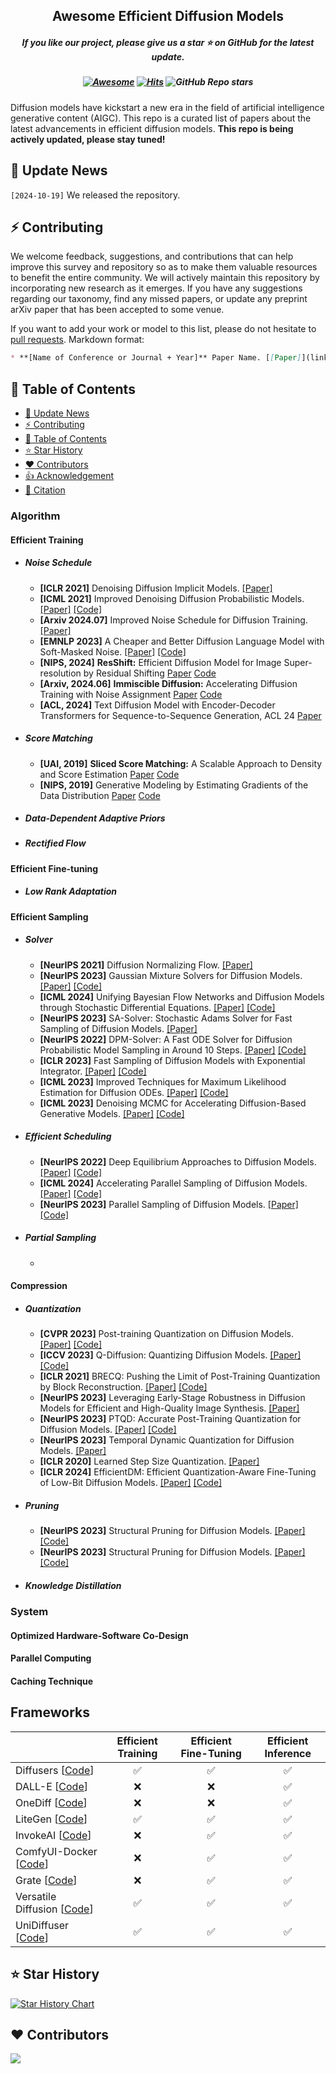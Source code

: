 ﻿<h2 align="center"> Awesome Efficient Diffusion Models <div align=center> </a></h2>
<h5 align="center"> If you like our project, please give us a star ⭐ on GitHub for the latest update.</h5>

<h5 align="center">

   [![Awesome](https://awesome.re/badge.svg)](https://awesome.re)
   [![Hits](https://hits.seeyoufarm.com/api/count/incr/badge.svg?url=https%3A%2F%2Fgithub.com%2FNastyMarcus%2FA-Survey-of-Efficient-Diffusion-Models&count_bg=%2379C83D&title_bg=%23555555&icon=&icon_color=%23E7E7E7&title=hits&edge_flat=false)](https://hits.seeyoufarm.com)
   ![GitHub Repo stars](https://img.shields.io/github/stars/NastyMarcus/A-Survey-of-Efficient-Diffusion-Models)

</h5>

Diffusion models have kickstart a new era in the field of artificial intelligence generative content (AIGC). This repo is a curated list of papers about the latest advancements in efficient diffusion models. **This repo is being actively updated, please stay tuned!**

## 📣 Update News

`[2024-10-19]` We released the repository.

## ⚡ Contributing
We welcome feedback, suggestions, and contributions that can help improve this survey and repository so as to make them valuable resources to benefit the entire community.
We will actively maintain this repository by incorporating new research as it emerges. If you have any suggestions regarding our taxonomy, find any missed papers, or update any preprint arXiv paper that has been accepted to some venue.

If you want to add your work or model to this list, please do not hesitate to [pull requests]([https://github.com/ChaofanTao/autoregressive-vision-survey/pulls](https://github.com/ChaofanTao/autoregressive-vision-survey/pulls)).
Markdown format:

```markdown
* **[Name of Conference or Journal + Year]** Paper Name. [[Paper]](link) [[Code]](link)
```

## 📖 Table of Contents
- [📣 Update News](#-update-news)
- [⚡ Contributing](#-contributing)
- [📖 Table of Contents](#-table-of-contents)
- [⭐ Star History](#-star-history)
- [♥️ Contributors](#️-contributors)
- [👍 Acknowledgement](#-acknowledgement)
- [📑 Citation](#-citation)


### Algorithm
#### Efficient Training
  - ##### Noise Schedule
    - **[ICLR 2021]** Denoising Diffusion Implicit Models. [[Paper]](https://openreview.net/pdf?id=St1giarCHLP)
    - **[ICML 2021]** Improved Denoising Diffusion Probabilistic Models. [[Paper]](https://proceedings.mlr.press/v139/nichol21a/nichol21a.pdf) [[Code]](https://github.com/openai/improved-diffusion)
    - **[Arxiv 2024.07]** Improved Noise Schedule for Diffusion Training. [[Paper]](https://arxiv.org/pdf/2407.03297) 
    - **[EMNLP 2023]** A Cheaper and Better Diffusion Language Model with Soft-Masked Noise. [[Paper]](https://aclanthology.org/2023.emnlp-main.289.pdf) [[Code]](https://github.com/SALT-NLP/Masked_Diffusioin_LM)
    - **[NIPS, 2024]** **ResShift:** Efficient Diffusion Model for Image Super-resolution by Residual Shifting [Paper](https://proceedings.neurips.cc/paper_files/paper/2023/file/2ac2eac5098dba08208807b65c5851cc-Paper-Conference.pdf) [Code](https://github.com/zsyOAOA/ResShift)
     - **[Arxiv, 2024.06]** **Immiscible Diffusion:** Accelerating Diffusion Training with Noise Assignment [Paper](https://arxiv.org/pdf/2406.12303) [Code](https://github.com/yhli123/immiscible-diffusion)
    - **[ACL, 2024]** Text Diffusion Model with Encoder-Decoder Transformers for Sequence-to-Sequence Generation, ACL 24 [Paper](https://aclanthology.org/2024.naacl-long.2.pdf)

  - ##### Score Matching
    - **[UAI, 2019]** **Sliced Score Matching:** A Scalable Approach to Density and Score Estimation [Paper](https://proceedings.mlr.press/v115/song20a/song20a.pdf) [Code](https://github.com/ermongroup/sliced_score_matching)
    - **[NIPS, 2019]** Generative Modeling by Estimating Gradients of the Data Distribution [Paper](https://proceedings.neurips.cc/paper_files/paper/2019/file/3001ef257407d5a371a96dcd947c7d93-Paper.pdf) [Code](https://github.com/kasyap1234/-Generative-Modeling-by-Estimating-Gradients-of-the-Data-Distribution-implementation)

  - ##### Data-Dependent Adaptive Priors
  - ##### Rectified Flow
#### Efficient Fine-tuning
  - ##### Low Rank Adaptation


#### Efficient Sampling

  - ##### Solver
    - **[NeurIPS 2021]** Diffusion Normalizing Flow. [[Paper]](https://proceedings.neurips.cc/paper/2021/file/876f1f9954de0aa402d91bb988d12cd4-Paper.pdf)
    - **[NeurIPS 2023]** Gaussian Mixture Solvers for Diffusion Models. [[Paper]](https://papers.nips.cc/paper_files/paper/2023/file/51373b6499708b6fcc38f1e8f8f5b376-Paper-Conference.pdf) [[Code]](https://github.com/Guohanzhong/GMS)
    - **[ICML 2024]** Unifying Bayesian Flow Networks and Diffusion Models through Stochastic Differential Equations. [[Paper]](https://openreview.net/pdf/4d120b565267ca44bc866a8f372f670c5837e719.pdf) [[Code]](https://github.com/ML-GSAI/BFN-Solver)
    - **[NeurIPS 2023]** SA-Solver: Stochastic Adams Solver for Fast Sampling of Diffusion Models. [[Paper]](https://openreview.net/pdf?id=f6a9XVFYIo)
    - **[NeurIPS 2022]** DPM-Solver: A Fast ODE Solver for Diffusion Probabilistic Model Sampling in Around 10 Steps. [[Paper]](https://arxiv.org/pdf/2206.00927) [[Code]](https://github.com/LuChengTHU/dpm-solver)
    - **[ICLR 2023]** Fast Sampling of Diffusion Models with Exponential Integrator. [[Paper]](https://openreview.net/pdf?id=Loek7hfb46P) [[Code]](https://github.com/qsh-zh/deis)
    - **[ICML 2023]** Improved Techniques for Maximum Likelihood Estimation for Diffusion ODEs. [[Paper]](https://proceedings.mlr.press/v202/zheng23c/zheng23c.pdf) [[Code]](https://github.com/thu-ml/i-DODE)
    - **[ICML 2023]** Denoising MCMC for Accelerating Diffusion-Based Generative Models. [[Paper]](https://proceedings.mlr.press/v202/kim23z/kim23z.pdf) [[Code]](https://github.com/1202kbs/DMCMC)

  - ##### Efficient Scheduling
    - **[NeurIPS 2022]** Deep Equilibrium Approaches to Diffusion Models. [[Paper]](https://proceedings.neurips.cc/paper_files/paper/2022/file/f7f47a73d631c0410cbc2748a8015241-Paper-Conference.pdf) [[Code]](https://github.com/ashwinipokle/deq-ddim)
    - **[ICML 2024]** Accelerating Parallel Sampling of Diffusion Models. [[Paper]](https://openreview.net/pdf?id=CjVWen8aJL) [[Code]](https://github.com/TZW1998/ParaTAA-Diffusion)
    - **[NeurIPS 2023]** Parallel Sampling of Diffusion Models. [[Paper]](https://proceedings.neurips.cc/paper_files/paper/2023/file/0d1986a61e30e5fa408c81216a616e20-Paper-Conference.pdf) [[Code]](https://github.com/AndyShih12/paradigms)

  - ##### Partial Sampling 
    - 

#### Compression

  - ##### Quantization
    - **[CVPR 2023]** Post-training Quantization on Diffusion Models. [[Paper]](https://openaccess.thecvf.com/content/CVPR2023/papers/Shang_Post-Training_Quantization_on_Diffusion_Models_CVPR_2023_paper.pdf) [[Code]](https://github.com/42Shawn/PTQ4DM)
    - **[ICCV 2023]** Q-Diffusion: Quantizing Diffusion Models. [[Paper]](https://openaccess.thecvf.com/content/ICCV2023/papers/Li_Q-Diffusion_Quantizing_Diffusion_Models_ICCV_2023_paper.pdf) [[Code]](https://github.com/Xiuyu-Li/q-diffusion)
    - **[ICLR 2021]** BRECQ: Pushing the Limit of Post-Training Quantization by Block Reconstruction. [[Paper]](https://arxiv.org/pdf/2102.05426) [[Code]](https://github.com/yhhhli/BRECQ)
    - **[NeurIPS 2023]** Leveraging Early-Stage Robustness in Diffusion Models for Efficient and High-Quality Image Synthesis. [[Paper]](https://proceedings.neurips.cc/paper_files/paper/2023/file/04261fce1705c4f02f062866717d592a-Paper-Conference.pdf) 
    - **[NeurIPS 2023]** PTQD: Accurate Post-Training Quantization for Diffusion Models. [[Paper]](https://arxiv.org/pdf/2305.10657) [[Code]](https://github.com/ziplab/PTQD)
    - **[NeurIPS 2023]** Temporal Dynamic Quantization for Diffusion Models. [[Paper]](https://arxiv.org/pdf/2306.02316)
    - **[ICLR 2020]** Learned Step Size Quantization. [[Paper]](https://openreview.net/pdf?id=rkgO66VKDS) 
    - **[ICLR 2024]** EfficientDM: Efficient Quantization-Aware Fine-Tuning of Low-Bit Diffusion Models. [[Paper]](https://arxiv.org/pdf/2310.03270) [[Code]](https://github.com/ThisisBillhe/EfficientDM)

  - ##### Pruning
    - **[NeurIPS 2023]** Structural Pruning for Diffusion Models. [[Paper]](https://proceedings.neurips.cc/paper_files/paper/2023/file/35c1d69d23bb5dd6b9abcd68be005d5c-Paper-Conference.pdf) [[Code]](https://github.com/VainF/Diff-Pruning)
    - **[NeurIPS 2023]** Structural Pruning for Diffusion Models. [[Paper]](https://proceedings.neurips.cc/paper_files/paper/2023/file/35c1d69d23bb5dd6b9abcd68be005d5c-Paper-Conference.pdf) [[Code]](https://github.com/VainF/Diff-Pruning)


  - ##### Knowledge Distillation

### System
#### Optimized Hardware-Software Co-Design
#### Parallel Computing
#### Caching Technique




## Frameworks
<div align="center">

|                                                    | Efficient Training | Efficient Fine-Tuning | Efficient Inference    |
| :-------------------------------------------------------------------- | :------------------: | :---------------------: | :--: |
| Diffusers [[Code](https://github.com/huggingface/diffusers)]            | ✅                   | ✅                     | ✅   |
| DALL-E [[Code](https://github.com/openai/DALL-E)]                       | ❌                   | ❌                     | ✅   |
| OneDiff [[Code](https://github.com/siliconflow/onediff)]                | ❌                   | ❌                     | ✅   |
| LiteGen [[Code](https://github.com/Vchitect/LiteGen)]                   | ✅                   | ✅                     | ✅   |
| InvokeAI [[Code](https://github.com/invoke-ai/InvokeAI)]                | ❌                   | ✅                     | ✅   |
| ComfyUI-Docker [[Code](https://github.com/YanWenKun/ComfyUI-Docker)]    | ❌                   | ✅                     | ✅   |
| Grate [[Code](https://github.com/damian0815/grate)]                     | ❌                   | ✅                     | ✅   |
| Versatile Diffusion [[Code](https://github.com/SHI-Labs/Versatile-Diffusion)]                  | ✅                     | ✅                     | ✅   |
| UniDiffuser [[Code](https://github.com/thu-ml/unidiffuser)]             | ✅                   | ✅                     | ✅   |

</div>

## ⭐ Star History

[![Star History Chart](https://api.star-history.com/svg?repos=NastyMarcus/A-Survey-of-Efficient-Diffusion-Models&type=Date)](https://star-history.com/#NastyMarcus/A-Survey-of-Efficient-Diffusion-Models&Date)

## ♥️ Contributors

<a href="https://github.com/NastyMarcus/A-Survey-of-Efficient-Diffusion-Models/graphs/contributors">
  <img src="https://contrib.rocks/image?repo=NastyMarcus/A-Survey-of-Efficient-Diffusion-Models" />
</a>


<!--
## 👍 Acknowledgement
To be continued


## 📑 Citation

Please consider citing 📑 our papers if our repository is helpful to your work, thanks sincerely!

```BibTeX
To be continued
–->
